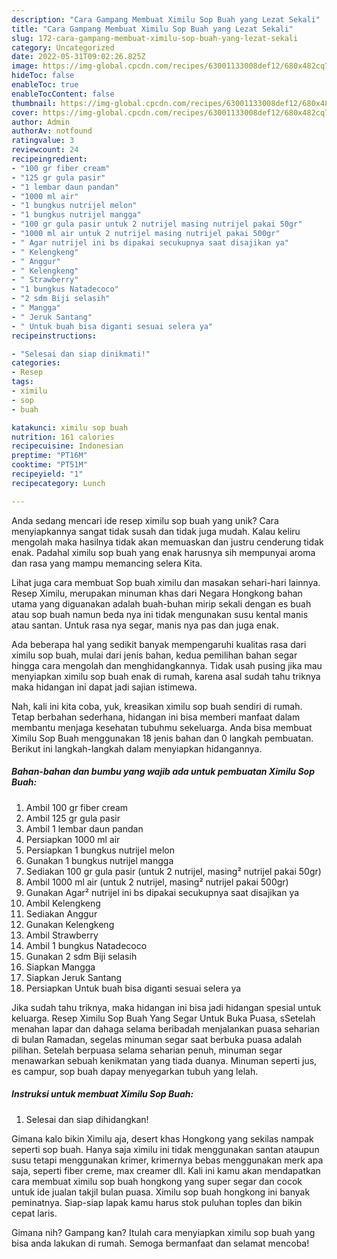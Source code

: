 ```yaml
---
description: "Cara Gampang Membuat Ximilu Sop Buah yang Lezat Sekali"
title: "Cara Gampang Membuat Ximilu Sop Buah yang Lezat Sekali"
slug: 172-cara-gampang-membuat-ximilu-sop-buah-yang-lezat-sekali
category: Uncategorized
date: 2022-05-31T09:02:26.825Z
image: https://img-global.cpcdn.com/recipes/63001133008def12/680x482cq70/ximilu-sop-buah-foto-resep-utama.jpg
hideToc: false
enableToc: true
enableTocContent: false
thumbnail: https://img-global.cpcdn.com/recipes/63001133008def12/680x482cq70/ximilu-sop-buah-foto-resep-utama.jpg
cover: https://img-global.cpcdn.com/recipes/63001133008def12/680x482cq70/ximilu-sop-buah-foto-resep-utama.jpg
author: Admin
authorAv: notfound
ratingvalue: 3
reviewcount: 24
recipeingredient:
- "100 gr fiber cream"
- "125 gr gula pasir"
- "1 lembar daun pandan"
- "1000 ml air"
- "1 bungkus nutrijel melon"
- "1 bungkus nutrijel mangga"
- "100 gr gula pasir untuk 2 nutrijel masing nutrijel pakai 50gr"
- "1000 ml air untuk 2 nutrijel masing nutrijel pakai 500gr"
- " Agar nutrijel ini bs dipakai secukupnya saat disajikan ya"
- " Kelengkeng"
- " Anggur"
- " Kelengkeng"
- " Strawberry"
- "1 bungkus Natadecoco"
- "2 sdm Biji selasih"
- " Mangga"
- " Jeruk Santang"
- " Untuk buah bisa diganti sesuai selera ya"
recipeinstructions:

- "Selesai dan siap dinikmati!"
categories:
- Resep
tags:
- ximilu
- sop
- buah

katakunci: ximilu sop buah 
nutrition: 161 calories
recipecuisine: Indonesian
preptime: "PT16M"
cooktime: "PT51M"
recipeyield: "1"
recipecategory: Lunch

---
```





Anda sedang mencari ide resep ximilu sop buah yang unik? Cara menyiapkannya sangat tidak susah dan tidak juga mudah. Kalau keliru mengolah maka hasilnya tidak akan memuaskan dan justru cenderung tidak enak. Padahal ximilu sop buah yang enak harusnya sih mempunyai aroma dan rasa yang mampu memancing selera Kita.





Lihat juga cara membuat Sop buah ximilu dan masakan sehari-hari lainnya. Resep Ximilu, merupakan minuman khas dari Negara Hongkong bahan utama yang diguanakan adalah buah-buhan mirip sekali dengan es buah atau sop buah namun beda nya ini tidak mengunakan susu kental manis atau santan. Untuk rasa nya segar, manis nya pas dan juga enak.

Ada beberapa hal yang sedikit banyak mempengaruhi kualitas rasa dari ximilu sop buah, mulai dari jenis bahan, kedua pemilihan bahan segar hingga cara mengolah dan menghidangkannya. Tidak usah pusing jika mau menyiapkan ximilu sop buah enak di rumah, karena asal sudah tahu triknya maka hidangan ini dapat jadi sajian istimewa.






Nah, kali ini kita coba, yuk, kreasikan ximilu sop buah sendiri di rumah. Tetap berbahan sederhana, hidangan ini bisa memberi manfaat dalam membantu menjaga kesehatan tubuhmu sekeluarga. Anda bisa membuat Ximilu Sop Buah menggunakan 18 jenis bahan dan 0 langkah pembuatan. Berikut ini langkah-langkah dalam menyiapkan hidangannya.

<!--inarticleads1-->

##### Bahan-bahan dan bumbu yang wajib ada untuk pembuatan Ximilu Sop Buah:

1. Ambil 100 gr fiber cream
1. Ambil 125 gr gula pasir
1. Ambil 1 lembar daun pandan
1. Persiapkan 1000 ml air
1. Persiapkan 1 bungkus nutrijel melon
1. Gunakan 1 bungkus nutrijel mangga
1. Sediakan 100 gr gula pasir (untuk 2 nutrijel, masing² nutrijel pakai 50gr)
1. Ambil 1000 ml air (untuk 2 nutrijel, masing² nutrijel pakai 500gr)
1. Gunakan  Agar² nutrijel ini bs dipakai secukupnya saat disajikan ya
1. Ambil  Kelengkeng
1. Sediakan  Anggur
1. Gunakan  Kelengkeng
1. Ambil  Strawberry
1. Ambil 1 bungkus Natadecoco
1. Gunakan 2 sdm Biji selasih
1. Siapkan  Mangga
1. Siapkan  Jeruk Santang
1. Persiapkan  Untuk buah bisa diganti sesuai selera ya


Jika sudah tahu triknya, maka hidangan ini bisa jadi hidangan spesial untuk keluarga. Resep Ximilu Sop Buah Yang Segar Untuk Buka Puasa, sSetelah menahan lapar dan dahaga selama beribadah menjalankan puasa seharian di bulan Ramadan, segelas minuman segar saat berbuka puasa adalah pilihan. Setelah berpuasa selama seharian penuh, minuman segar menawarkan sebuah kenikmatan yang tiada duanya. Minuman seperti jus, es campur, sop buah dapay menyegarkan tubuh yang lelah. 

<!--inarticleads2-->

##### Instruksi untuk membuat Ximilu Sop Buah:


1. Selesai dan siap dihidangkan!

Gimana kalo bikin Ximilu aja, desert khas Hongkong yang sekilas nampak seperti sop buah. Hanya saja ximilu ini tidak menggunakan santan ataupun susu tetapi menggunakan krimer, krimernya bebas menggunakan merk apa saja, seperti fiber creme, max creamer dll. Kali ini kamu akan mendapatkan cara membuat ximilu sop buah hongkong yang super segar dan cocok untuk ide jualan takjil bulan puasa. Ximilu sop buah hongkong ini banyak peminatnya. Siap-siap lapak kamu harus stok puluhan toples dan bikin cepat laris. 

Gimana nih? Gampang kan? Itulah cara menyiapkan ximilu sop buah yang bisa anda lakukan di rumah. Semoga bermanfaat dan selamat mencoba!
